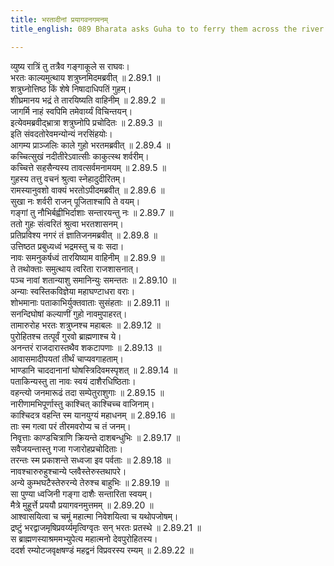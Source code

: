 ```yaml
---
title: भरतादीनां प्रयागवनगमनम्
title_english: 089 Bharata asks Guha to to ferry them across the river by boats

---
```

<div class="audioEmbed"  caption="श्रीराम-हरिसीताराममूर्ति-घनपाठिभ्यां वचनम्" src="https://archive.org/download/Ramayana-recitation-Sriram-harisItArAmamUrti-Ghanapaati-v2/Kanda_2/Kanda_2_AYK-089-Bharathaa_Deenam_Prayaga_Vanagamanam.mp3"></div>

व्युष्य रात्रिं तु तत्रैव गङ्गाकूले स राघवः।  
भरतः काल्यमुत्थाय शत्रुघ्नमिदमब्रवीत् ॥ 2.89.1 ॥   
शत्रुघ्नोत्तिष्ठ किं शेषे निषादाधिपतिं गुहम्।  
शीघ्रमानय भद्रं ते तारयिष्यति वाहिनीम् ॥ 2.89.2 ॥   
जागर्मि नाहं स्वपिमि तमेवार्य्यं विचिन्तयन्।  
इत्येवमब्रवीद्भ्रात्रा शत्रुघ्नोपि प्रचोदितः ॥ 2.89.3 ॥   
इति संवदतोरेवमन्योन्यं नरसिंहयोः।  
आगम्य प्राञ्जलिः काले गुहो भरतमब्रवीत् ॥ 2.89.4 ॥   
कच्चित्सुखं नदीतीरेऽवात्सीः काकुत्स्थ शर्वरीम्।  
कच्चित्ते सहसैन्यस्य तावत्सर्वमनामयम् ॥ 2.89.5 ॥   
गुहस्य तत्तु वचनं श्रुत्वा स्नेहादुदीरितम्।  
रामस्यानुवशो वाक्यं भरतोऽपीदमब्रवीत् ॥ 2.89.6 ॥   
सुखा नः शर्वरी राजन् पूजिताश्चापि ते वयम्।  
गङ्गां तु नौभिर्बह्वीभिर्दाशाः सन्तारयन्तु नः ॥ 2.89.7 ॥   
ततो गुहः संत्वरितं श्रुत्वा भरतशासनम्।  
प्रतिप्रविश्य नगरं तं ज्ञातिजनमब्रवीत् ॥ 2.89.8 ॥   
उत्तिष्ठत प्रबुध्यध्वं भद्रमस्तु च वः सदा।  
नावः समनुकर्षध्वं तारयिष्याम वाहिनीम् ॥ 2.89.9 ॥   
ते तथोक्ताः समुत्थाय त्वरिता राजशासनात्।  
पञ्च नावां शतान्याशु समानिन्युः समन्ततः ॥ 2.89.10 ॥   
अन्याः स्वस्तिकविज्ञेया महाघण्टाधरा वराः।  
शोभमानाः पताकाभिर्युक्तवाताः सुसंहताः ॥ 2.89.11 ॥   
सनन्दिघोषां कल्याणीं गुहो नावमुपाहरत्।  
तामारुरोह भरतः शत्रुघ्नश्च महाबलः ॥ 2.89.12 ॥   
पुरोहितश्च तत्पूर्वं गुरवो ब्राह्मणाश्च ये।  
अनन्तरं राजदारास्तथैव शकटापणाः ॥ 2.89.13 ॥   
आवासमादीपयतां तीर्थं चाप्यवगाहताम्।  
भाण्डानि चाददानानां घोषस्त्रिदिवमस्पृशत् ॥ 2.89.14 ॥   
पताकिन्यस्तु ता नावः स्वयं दाशैरधिष्ठिताः।  
वहन्त्यो जनमारूढं तदा सम्पेतुराशुगाः ॥ 2.89.15 ॥   
नारीणामभिपूर्णास्तु काश्चित् काश्चिच्च वाजिनाम्।  
काश्चिदत्र वहन्ति स्म यानयुग्यं महाधनम् ॥ 2.89.16 ॥   
ताः स्म गत्वा परं तीरमवरोप्य च तं जनम्।  
निवृत्ताः काण्डचित्राणि क्रियन्ते दाशबन्धुभिः ॥ 2.89.17 ॥   
सवैजयन्तास्तु गजा गजारोहप्रचोदिताः।  
तरन्तः स्म प्रकाशन्ते सध्वजा इव पर्वताः ॥ 2.89.18 ॥   
नावश्चारुरुहुश्चान्ये प्लवैस्तेरुस्तथापरे।  
अन्ये कुम्भघटैस्तेरुरन्ये तेरुश्च बाहुभिः ॥ 2.89.19 ॥   
सा पुण्या ध्वजिनी गङ्गा दाशैः सन्तारिता स्वयम्।  
मैत्रे मुहूर्त्ते प्रययौ प्रयागवनमुत्तमम् ॥ 2.89.20 ॥   
आश्वासयित्वा च चमूं महात्मा निवेशयित्वा च यथोपजोषम्।  
द्रष्टुं भरद्वाजमृषिप्रवर्य्यमृत्विग्वृतः सन् भरतः प्रतस्थे ॥ 2.89.21 ॥   
स ब्राह्मणस्याश्रममभ्युपेत्य महात्मनो देवपुरोहितस्य।  
ददर्श रम्योटजवृक्षषण्डं महद्वनं विप्रवरस्य रम्यम् ॥ 2.89.22 ॥   